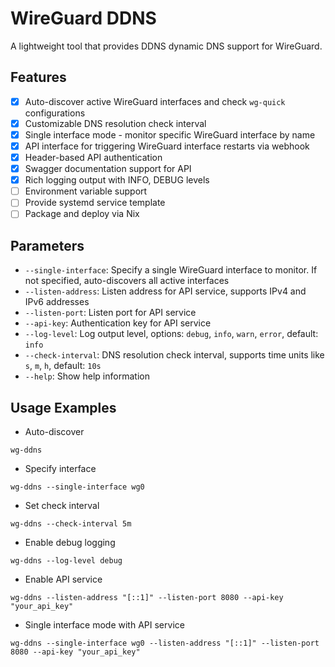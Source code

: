 # WireGuard DDNS

A lightweight tool that provides DDNS dynamic DNS support for WireGuard.

## Features

- [x] Auto-discover active WireGuard interfaces and check `wg-quick` configurations
- [x] Customizable DNS resolution check interval
- [x] Single interface mode - monitor specific WireGuard interface by name
- [x] API interface for triggering WireGuard interface restarts via webhook
- [x] Header-based API authentication
- [x] Swagger documentation support for API
- [x] Rich logging output with INFO, DEBUG levels
- [ ] Environment variable support
- [ ] Provide systemd service template
- [ ] Package and deploy via Nix

## Parameters

- `--single-interface`: Specify a single WireGuard interface to monitor. If not specified, auto-discovers all active interfaces
- `--listen-address`: Listen address for API service, supports IPv4 and IPv6 addresses
- `--listen-port`: Listen port for API service
- `--api-key`: Authentication key for API service
- `--log-level`: Log output level, options: `debug`, `info`, `warn`, `error`, default: `info`
- `--check-interval`: DNS resolution check interval, supports time units like `s`, `m`, `h`, default: `10s`
- `--help`: Show help information

## Usage Examples

- Auto-discover

```
wg-ddns
```

- Specify interface

```
wg-ddns --single-interface wg0
```

- Set check interval

```
wg-ddns --check-interval 5m
```

- Enable debug logging

```
wg-ddns --log-level debug
```

- Enable API service

```
wg-ddns --listen-address "[::1]" --listen-port 8080 --api-key "your_api_key"
```

- Single interface mode with API service

```
wg-ddns --single-interface wg0 --listen-address "[::1]" --listen-port 8080 --api-key "your_api_key"
```